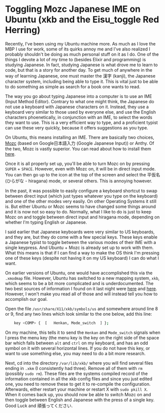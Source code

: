# Toggling Mozc Japanese IME on Ubuntu (xkb and the Eisu_toggle Red Herring)

Recently, I've been using my Ubuntu machine more. As much as I love the MBP I use for work, some of its quirks annoy me and I've also realized I probably shouldn't be doing as much personal stuff on it as I do. One of the things I devote a lot of my time to (besides Elixir and programming) is studying Japanese. In fact, studying Japanese is what drove me to learn to code, but that is a story for another day. To get much of anywhere in the way of learning Japanese, one must master the 漢字 (kanji), the Japanese character system, including being able to type it. This is vital just to be able to do something as simple as search for a book one wants to read.

The way you go about typing Japanese into a computer is to use an IME (Input Method Editor). Contrary to what one might think, the Japanese do not use a keyboard with Japanese characters on it. Instead, they use a keyboard very similar to those used by everyone else, and use the English characters phoenetically, in conjunction with an IME, to select the words they want to use. This is a very efficient way to type, and a proficient typist can use these very quickly, because it offers suggestions as you type.

On Ubuntu, this means installing an IME. There are basically two choices, [Mozc](https://code.google.com/p/mozc/) (based on Google日本語入力 (Google Japanese Input)) or Anthy. Of the two, Mozc is vastly superior. You can read about how to install them [here](http://moritzmolch.com/1453).

Once it is all properly set up, you'll be able to turn Mozc on by pressing `SUPER` + `SPACE`. However, even with Mozc on, it will be in direct input mode. You can then go up to the icon at the top of the screen and select the 平仮名 (ひらがな - hiragana) mode, or several others. This is annoying however.

In the past, it was possible to easily configure a keyboard shortcut to swap between direct input (which just types whatever you type on the keyboard) and one of the other modes very easily. On other Operating Systems it still is. But either Ubuntu or Mozc seems to have changed some things around and it is now not so easy to do. Normally, what I like to do is just to keep Mozc on and toggle between direct input and hiragana mode, depending on whether I'm typing English or Japanese.

I said earlier that Japanese keyboards were very similar to US keyboards, and they are, but they do come with a few special keys. These keys enable a Japanese typist to toggle between the various modes of their IME with a single keypress. And Ubuntu + Mozc is already set up to work with them. What this means is that if I can find a way to make the OS think I'm pressing one of these keys (despite not having it on my US keyboard) I can do what I want.

On earlier versions of Ubuntu, one would have accomplished this via the `.xmodmap` file. However, Ubuntu has switched to a new mapping system, `xkb`, which seems to be a bit more complicated and is underdocumented. The two best sources of information I found on it last night were [here](https://help.ubuntu.com/community/Custom%20keyboard%20layout%20definitions?action=show&redirect=Howto%3A+Custom+keyboard+layout+definitions) and [here](http://www.charvolant.org/~doug/xkb/html/node5.html). However, I won't make you read all of those and will instead tell you how to accomplish our goal.

Open the file `/usr/share/X11/xkb/symbols/us` and somewhere around line 8 or 9, find any two lines which look similar to the one below, add this line:

```sh
    key <COMP> {  [   Henkan, Mode_switch  ] };
```

On my machine, this tells it to send the `Henkan` and `Mode_switch` signals when I press the menu key (the menu key is the key on the right side of the space bar which falls between `alt` and `ctrl` on my keyboard, and has an odd symbol on it with several horizontal lines. If you do not have this key, or want to use something else, you may need to do a bit more research.

Next, cd into the directory `/var/lib/xkb/` where you will find several files ending in `.xkm` (I consistently had three). Remove all of them with `rm` (possibly `sudo rm`). These files are the systems compiled record of the information contained in all the xkb config files and since you just edited one, you need to remove these to get it to re-compile the configuration. Afterwards, either restart your machine or restart X with `sudo pkill X`. When it comes back up, you should now be able to switch Mozc on and then toggle between English and Japanese with the press of a single key. Good Luck and 頑張ってください.
